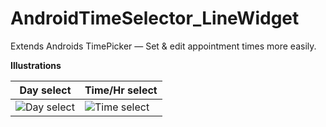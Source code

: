 # AndroidTimeSelector_LineWidget
Extends Androids TimePicker —  Set & edit appointment times more easily.

**Illustrations**

Day select | Time/Hr select
--- | ---
![Day select](https://site.com/name/) | ![Time select](https://site.com/name/)



